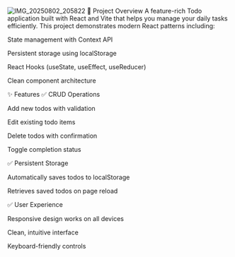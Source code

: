 ![IMG_20250802_205822](https://github.com/user-attachments/assets/f1e00392-3883-4220-a65a-b07489b0de5a)
📝 Project Overview
A feature-rich Todo application built with React and Vite that helps you manage your daily tasks efficiently. This project demonstrates modern React patterns including:

State management with Context API

Persistent storage using localStorage

React Hooks (useState, useEffect, useReducer)

Clean component architecture

✨ Features
✅ CRUD Operations

Add new todos with validation

Edit existing todo items

Delete todos with confirmation

Toggle completion status

✅ Persistent Storage

Automatically saves todos to localStorage

Retrieves saved todos on page reload

✅ User Experience

Responsive design works on all devices

Clean, intuitive interface

Keyboard-friendly controls
